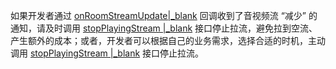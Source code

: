 <div class="mk-warning">

如果开发者通过 [onRoomStreamUpdate\|_blank](@onRoomStreamUpdate) 回调收到了音视频流 “减少” 的通知，请及时调用 [stopPlayingStream \|_blank](@stopPlayingStream) 接口停止拉流，避免拉到空流、产生额外的成本；或者，开发者可以根据自己的业务需求，选择合适的时机，主动调用 [stopPlayingStream \|_blank](@stopPlayingStream) 接口停止拉流。
</div>
